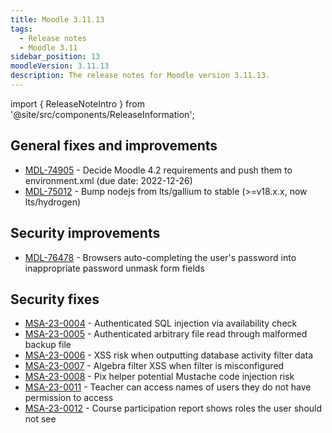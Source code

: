 ```yaml
---
title: Moodle 3.11.13
tags:
  - Release notes
  - Moodle 3.11
sidebar_position: 13
moodleVersion: 3.11.13
description: The release notes for Moodle version 3.11.13.
---
```


import { ReleaseNoteIntro } from '@site/src/components/ReleaseInformation';

<ReleaseNoteIntro releaseName={frontMatter.moodleVersion} />

## General fixes and improvements
<!-- cspell:disable -->
- [MDL-74905](https://tracker.moodle.org/browse/MDL-74905) - Decide Moodle 4.2 requirements and push them to environment.xml (due date: 2022-12-26)
- [MDL-75012](https://tracker.moodle.org/browse/MDL-75012) - Bump nodejs from lts/gallium to stable (>=v18.x.x, now lts/hydrogen)
<!-- cspell:enable -->

## Security improvements
<!-- cspell:disable -->
- [MDL-76478](https://tracker.moodle.org/browse/MDL-76478) - Browsers auto-completing the user's password into inappropriate password unmask form fields
<!-- cspell:enable -->

## Security fixes
<!-- cspell:disable -->
- [MSA-23-0004](https://moodle.org/mod/forum/discuss.php?d=445061) - Authenticated SQL injection via availability check
- [MSA-23-0005](https://moodle.org/mod/forum/discuss.php?d=445062) - Authenticated arbitrary file read through malformed backup file
- [MSA-23-0006](https://moodle.org/mod/forum/discuss.php?d=445063) - XSS risk when outputting database activity filter data
- [MSA-23-0007](https://moodle.org/mod/forum/discuss.php?d=445064) - Algebra filter XSS when filter is misconfigured
- [MSA-23-0008](https://moodle.org/mod/forum/discuss.php?d=445065) - Pix helper potential Mustache code injection risk
- [MSA-23-0011](https://moodle.org/mod/forum/discuss.php?d=445068) - Teacher can access names of users they do not have permission to access
- [MSA-23-0012](https://moodle.org/mod/forum/discuss.php?d=445069) - Course participation report shows roles the user should not see
<!-- cspell:disable -->
